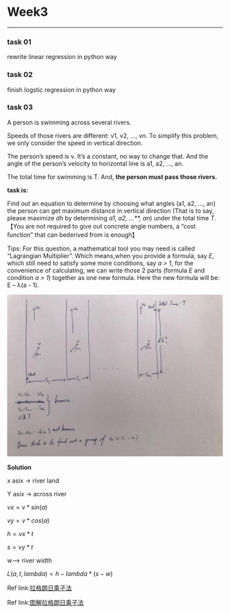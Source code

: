 # Week3
---
### task 01
rewrite linear regression in python way 

### task 02
finish logstic regression in python way

### task 03
A person is swimming across several rivers.

Speeds of those rivers are different: v1, v2, ..., vn. To simplify this problem, we only consider the speed in vertical direction.

The person’s speed is v. It’s a constant, no way to change that. And the angle of the person’s velocity to horizontal line is a1, a2, ..., an.

The total time for swimming is T. And, **the person must pass those rivers.**



**task is:**

Find out an equation to determine by choosing what angles (a1, a2, ..., an) the person can get maximum distance in vertical direction (That is to say, please maximize *dh* by determining *a1, a2, ...**, an*) under the total time *T*. 【You are not required to give out concrete angle numbers, a “cost function” that can bederived from is enough】

Tips: For this question, a mathematical tool you may need is called “Lagrangian Multiplier”. Which mean![]()s,when you provide a formula, say *E*, which still need to satisfy some more conditions, say *a > 1*, for the convenience of calculating, we can write those 2 parts (formula *E* and condition *a > 1*) together as one new formula. Here the new formula will be: E – λ(a - 1).

![page1image59899904.jpg](https://raw.githubusercontent.com/sszove/CV_CNN/master/Week3/README.assets/page1image59899904-4902012.jpg) 



**Solution**

x asix -> river land

Y asix -> across river

$vx = v*sin(a)$

$vy = v*cos(a)$

$h = vx * t$

$s = vy*t$

w--> river width

$L(a,t,lambda) = h - lambda*(s - w)$



Ref link:[拉格朗日乘子法](https://www.cnblogs.com/wt869054461/p/6760200.html)

Ref link:[图解拉格朗日乘子法](https://blog.csdn.net/ccnt_2012/article/details/81326626)

